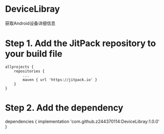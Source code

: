 # DeviceLibray
获取Android设备详细信息

# Step 1. Add the JitPack repository to your build file

	allprojects {
		repositories {
			...
			maven { url 'https://jitpack.io' }
		}
	}
  
# Step 2. Add the dependency

  dependencies {
	        implementation 'com.github.z244370114:DeviceLibray:1.0.0'
	}
